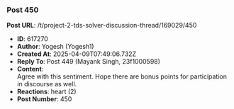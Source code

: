 ### Post 450
**Post URL**: /t/project-2-tds-solver-discussion-thread/169029/450
- **ID**: 617270
- **Author**: Yogesh (Yogesh1)
- **Created At**: 2025-04-09T07:49:06.732Z
- **Reply To**: Post 449 (Mayank Singh, 23f1000598)
- **Content**:  
  Agree with this sentiment.
Hope there are bonus points for participation in discourse as well.
- **Reactions**: heart (2)
- **Post Number**: 450

